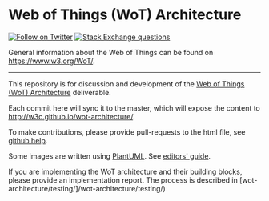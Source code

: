 
# Web of Things (WoT) Architecture
[![Follow on Twitter](https://img.shields.io/twitter/follow/W3C_WoT.svg?label=follow+W3C_WoT)](https://twitter.com/W3C_WoT)
[![Stack Exchange questions](https://img.shields.io/stackexchange/stackoverflow/t/web-of-things?style=plastic)]( https://stackoverflow.com/questions/tagged/web-of-things)

General information about the Web of Things can be found on https://www.w3.org/WoT/.
  
---
This repository is for discussion and development of the [Web of Things (WoT) Architecture](https://www.w3.org/TR/wot-architecture/) deliverable.

Each commit here will sync it to the master, which will expose the content to http://w3c.github.io/wot-architecture/.

To make contributions, please provide pull-requests to the html file, see [github help](https://help.github.com/articles/using-pull-requests/).

Some images are written using [PlantUML](http://en.plantuml.com/). See [editors' guide](plantuml.md).

If you are implementing the WoT architecture and their building blocks, please provide an implementation report.
The process is described in [wot-architecture/testing/]/wot-architecture/testing/)
